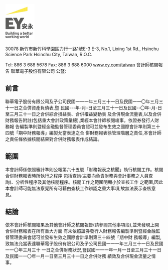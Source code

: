 

![0_image_0.png](0_image_0.png)

30078 新竹市新竹科學園區力行一路1號E-3 E-3, No.1, Lixing 1st Rd., Hsinchu Science Park Hsinchu City, Taiwan, R.O.C.

Tel:  886 3 688 5678 Fax: 886 3 688 6000 www.ey.com/taiwan 會計師核閱報告 聯華電子股份有限公司  公豎:

## 前言

聯華電子股份有限公司及子公司民國一一一年三月三十一日及民國一一〇年三月三十一日之合併資產負債表,暨 民國---年-月-日至三月三十一日及民國--〇年-月-日至三月三十一日之合併綜合損益表、合併權益變動表 及合併現金流量表,以及合併財務報告附註(包括重大會計政策彙總),業經本會計師核閱竣事。依證券發行人財務報 告編製準則暨經金融監督管理委員會認可並發布生效之國際會計準則第三十四號「期中財務報導」編製允當表達之合 併財務報表徐管理階層之責任,本會計師之責任條依據核閱結果對合併財務報表作成結論。

## 範圍

本會計師係依照審計準則公報第六十五號「財務報表之核聞」執行核閱工作。核閱合併財務報表時所執行之程序 包括查詢(主要向負責財務與會計事務之人員查詢)、分析性程序及其他核閱程序。核閱工作之範圍明顯小於查核工作 之範圍,因此本會計師可能無法察覺所有可藉由查核工作辨認之重大事項,故無法表示查核意見。

## 結論

依本會計師核閱結果及其他會計師之核閱報告(請參閱其他事項段),並未發現上開合併財務報表在所有重大方面 有未依照證券發行人財務報告編製準則暨經金融監督管理委員會認可並發布生效之國際會計準則第三十四號「期中財 務報導」編製,致無法允當表達聯華電子股份有限公司及子公司民國一一一年三月三十一日及民國一一〇年三月三十 一日之合併財務狀況,豎民國一一一年一月一日至三月三十一日及民國一一〇年一月一日至三月三十一日之合併財務 績效及合併現金流量之情事。